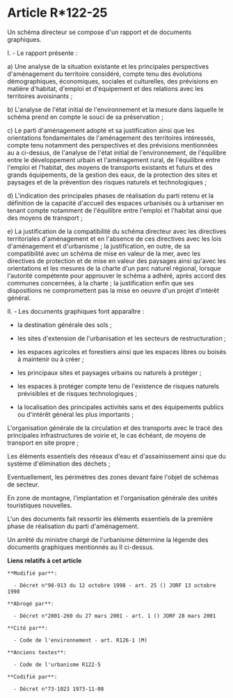 # Article R*122-25

Un schéma directeur se compose  d'un rapport et de documents graphiques.

I. - Le rapport présente :

a) Une analyse de la situation existante et les principales perspectives d'aménagement du territoire considéré, compte tenu
des évolutions démographiques, économiques, sociales et culturelles, des prévisions en matière d'habitat, d'emploi et
d'équipement et des relations avec les territoires avoisinants ;

b) L'analyse de l'état initial de l'environnement et la mesure dans laquelle le schéma prend en compte le souci de sa
préservation ;

c) Le parti d'aménagement adopté et sa justification ainsi que les orientations fondamentales de l'aménagement des
territoires intéressés, compte tenu notamment des perspectives et des prévisions mentionnées au a ci-dessus, de l'analyse de
l'état initial de l'environnement, de l'équilibre entre le développement urbain et l'aménagement rural, de l'équilibre entre
l'emploi et l'habitat, des moyens de transports existants et futurs et des grands équipements, de la gestion des eaux, de la
protection des sites et paysages et de la prévention des risques naturels et technologiques ;

d) L'indication des principales phases de réalisation du parti retenu et la définition de la capacité d'accueil des espaces
urbanisés ou à urbaniser en tenant compte notamment de l'équilibre entre l'emploi et l'habitat ainsi que des moyens de
transport ;

e) La justification de la compatibilité du schéma directeur avec les directives territoriales d'aménagement et en l'absence
de ces directives avec les lois d'aménagement et d'urbanisme ; la justification, en outre, de sa compatibilité avec un schéma
de mise en valeur de la mer, avec les directives de protection et de mise en valeur des paysages ainsi qu'avec les
orientations et les mesures de la charte d'un parc naturel régional, lorsque l'autorité compétente pour approuver le schéma a
adhéré, après accord des communes concernées, à la charte ; la justification enfin que ses dispositions ne compromettent pas
la mise en oeuvre d'un projet d'intérêt général.

II. - Les documents graphiques font apparaître :

- la destination générale des sols ;

- les sites d'extension de l'urbanisation et les secteurs de restructuration ;

- les espaces agricoles et forestiers ainsi que les espaces libres ou boisés à maintenir ou à créer ;

- les principaux sites et paysages urbains ou naturels à protéger ;

- les espaces à protéger compte tenu de l'existence de risques naturels prévisibles et de risques technologiques ;

- la localisation des principales activités sans et des équipements publics ou d'intérêt général les plus importants ;

L'organisation générale de la circulation et des transports avec le tracé des principales infrastructures de voirie et, le
cas échéant, de moyens de transport en site propre ;

Les éléments essentiels des réseaux d'eau et d'assainissement ainsi que du système d'élimination des déchets ;

Eventuellement, les périmètres des zones devant faire l'objet de schémas de secteur.

En zone de montagne, l'implantation et l'organisation générale des unités touristiques nouvelles.

L'un des documents fait ressortir les éléments essentiels de la première phase de réalisation du parti d'aménagement.

Un arrêté du ministre chargé de l'urbanisme détermine la légende des documents graphiques mentionnés au II ci-dessus.

**Liens relatifs à cet article**

	**Modifié par**:

	  - Décret n°98-913 du 12 octobre 1998 - art. 25 () JORF 13 octobre 1998

	**Abrogé par**:

	  - Décret n°2001-260 du 27 mars 2001 - art. 1 () JORF 28 mars 2001

	**Cité par**:

	  - Code de l'environnement - art. R126-1 (M)

	**Anciens textes**:

	  - Code de l'urbanisme R122-5

	**Codifié par**:

	  - Décret n°73-1023 1973-11-08
